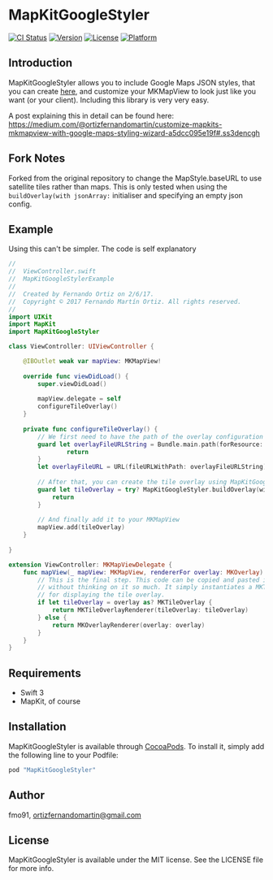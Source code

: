 # MapKitGoogleStyler

[![CI Status](http://img.shields.io/travis/fmo91/MapKitGoogleStyler.svg?style=flat)](https://travis-ci.org/fmo91/MapKitGoogleStyler)
[![Version](https://img.shields.io/cocoapods/v/MapKitGoogleStyler.svg?style=flat)](http://cocoapods.org/pods/MapKitGoogleStyler)
[![License](https://img.shields.io/cocoapods/l/MapKitGoogleStyler.svg?style=flat)](http://cocoapods.org/pods/MapKitGoogleStyler)
[![Platform](https://img.shields.io/cocoapods/p/MapKitGoogleStyler.svg?style=flat)](http://cocoapods.org/pods/MapKitGoogleStyler)

## Introduction

MapKitGoogleStyler allows you to include Google Maps JSON styles, that you can create [here](https://mapstyle.withgoogle.com/), and customize your MKMapView to look just like you want (or your client). Including this library is very very easy.

A post explaining this in detail can be found here: https://medium.com/@ortizfernandomartin/customize-mapkits-mkmapview-with-google-maps-styling-wizard-a5dcc095e19f#.ss3dencgh

## Fork Notes

Forked from the original repository to change the MapStyle.baseURL to use satellite tiles rather than maps. This is only tested when using the `buildOverlay(with jsonArray:` initialiser and specifying an empty json config.

## Example

Using this can't be simpler. The code is self explanatory

```swift
//
//  ViewController.swift
//  MapKitGoogleStylerExample
//
//  Created by Fernando Ortiz on 2/6/17.
//  Copyright © 2017 Fernando Martín Ortiz. All rights reserved.
//
import UIKit
import MapKit
import MapKitGoogleStyler

class ViewController: UIViewController {

    @IBOutlet weak var mapView: MKMapView!
    
    override func viewDidLoad() {
        super.viewDidLoad()
        
        mapView.delegate = self
        configureTileOverlay()
    }
    
    private func configureTileOverlay() {
        // We first need to have the path of the overlay configuration JSON
        guard let overlayFileURLString = Bundle.main.path(forResource: "overlay", ofType: "json") else {
                return
        }
        let overlayFileURL = URL(fileURLWithPath: overlayFileURLString)
        
        // After that, you can create the tile overlay using MapKitGoogleStyler
        guard let tileOverlay = try? MapKitGoogleStyler.buildOverlay(with: overlayFileURL) else {
            return
        }
        
        // And finally add it to your MKMapView
        mapView.add(tileOverlay)
    }
    
}

extension ViewController: MKMapViewDelegate {
    func mapView(_ mapView: MKMapView, rendererFor overlay: MKOverlay) -> MKOverlayRenderer {
        // This is the final step. This code can be copied and pasted into your project
        // without thinking on it so much. It simply instantiates a MKTileOverlayRenderer
        // for displaying the tile overlay.
        if let tileOverlay = overlay as? MKTileOverlay {
            return MKTileOverlayRenderer(tileOverlay: tileOverlay)
        } else {
            return MKOverlayRenderer(overlay: overlay)
        }
    }
}
```

## Requirements

* Swift 3
* MapKit, of course

## Installation

MapKitGoogleStyler is available through [CocoaPods](http://cocoapods.org). To install
it, simply add the following line to your Podfile:

```ruby
pod "MapKitGoogleStyler"
```

## Author

fmo91, ortizfernandomartin@gmail.com

## License

MapKitGoogleStyler is available under the MIT license. See the LICENSE file for more info.
